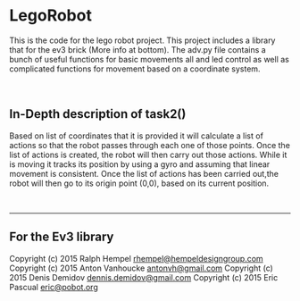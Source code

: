 # LegoRobot
This is the code for the lego robot project.  This project includes a library that for the ev3 brick (More info at bottom).  The adv.py file contains a bunch of useful functions for basic movements all and led control as well as complicated functions for movement based on a coordinate system.

<br>

## In-Depth description of task2()
Based on list of coordinates that it is provided it will calculate a list of actions so that the robot passes through each one of those points.  Once the list of actions is created, the robot will then carry out those actions.  While it is moving it tracks its position by using a gyro and assuming that linear movement is consistent.  Once the list of actions has been carried out,the robot will then go to its origin point (0,0), based on its current position.

<br>

---

## For the Ev3 library
Copyright (c) 2015 Ralph Hempel <rhempel@hempeldesigngroup.com>
Copyright (c) 2015 Anton Vanhoucke <antonvh@gmail.com>
Copyright (c) 2015 Denis Demidov <dennis.demidov@gmail.com>
Copyright (c) 2015 Eric Pascual <eric@pobot.org>